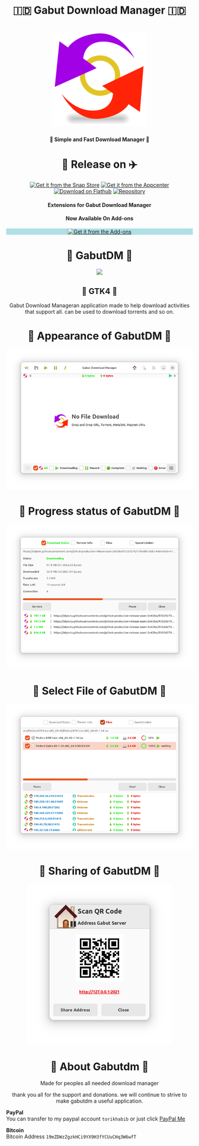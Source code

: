 <h1 align="center">🇮🇩 Gabut Download Manager 🇮🇩</h1>
<h1 align="center">
    <img src="com.github.gabutakut.gabutdm.svg" alt="Gabut Download Manager">
</h1>
<h4 align="center">🌟 Simple and Fast Download Manager 💫</h4>
<h1 align="center">🚀 Release on ✈️</h1>
<p align="center">
    <a href="https://snapcraft.io/gabutdm"><img
            alt="Get it from the Snap Store" src="https://snapcraft.io/static/images/badges/en/snap-store-black.svg" /></a>
    <a href="https://appcenter.elementary.io/com.github.gabutakut.gabutdm"><img
            src="https://appcenter.elementary.io/badge.svg" alt="Get it from the Appcenter"></a>
    <a href="https://flathub.org/apps/details/com.github.gabutakut.gabutdm"><img
            src="https://flathub.org/assets/badges/flathub-badge-en.svg" width="160" alt="Download on Flathub"></a>
    <a href="https://launchpad.net/~torik-habib/+archive/ubuntu/gabutdownloadmanager"><img
            src="https://launchpad.net/@@/launchpad-logo-and-name.png" alt="Repository"></a>
</p>

<h4 align="center">Extensions for Gabut Download Manager</h4>
<h4 align="center">Now Available On Add-ons</h4>
<p style="background-color:powderblue;" align="center">
    <a href="https://addons.mozilla.org/en-US/firefox/addon/gabut-extentions/"><img
            src="https://addons.mozilla.org/static-frontend/c6276b7c0dc392e3ce8668f12e68b83c.svg" alt="Get it from the Add-ons"></a>
</p>
<h1 align="center">🤖 GabutDM 🤖</h1>
<p align="center"><a href="https://flatstat.mijorus.it/app/com.github.gabutakut.gabutdm"  align="center"><img width="150" src="https://img.shields.io/endpoint?url=https://flathub-stats-backend.vercel.app/badges/com.github.gabutakut.gabutdm/shields.io.json"></a></p>
<h2 align="center">🤖 GTK4 🤖</h2>
<p align="center">
Gabut Download Manageran application made to help download activities that support all.
can be used to download torrents and so on.
</p>

<h1 align="center">🤩 Appearance of GabutDM 🙈</h1>
<p align="center">
    <img src="Screenshot0.png" alt="Home">
</p>
<h1 align="center">🚅 Progress status of GabutDM 🙈</h1>
<p align="center">
    <img src="Screenshot1.png" alt="Home">
</p>
<h1 align="center">🧩 Select File of GabutDM 🙈</h1>
<p align="center">
    <img src="Screenshot2.png" alt="Home">
</p>
<h1 align="center">🏡 Sharing of GabutDM 🙈</h1>
<p align="center">
    <img src="Screenshot3.png" alt="Home">
</p>
<h1 align="center">🧚 About Gabutdm 🧞</h1>
<p align="center">
Made for peoples all needed download manager
</p>
<p align="center">
thank you all for the support and donations.
we will continue to strive to make gabutdm a useful application.
</p>

**PayPal**  
You can transfer to my paypal account `torikhabib` or just click [PayPal Me](https://www.paypal.com/paypalme/TorikulHabib?locale.x=id_ID)

**Bitcoin**  
Bitcoin Address `19mZDWzZgzkHCi9YX9H3fYCUuCHq3W6wfT`
